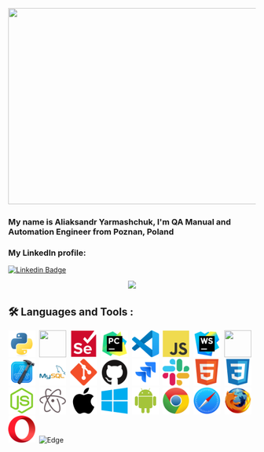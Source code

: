 <div align="center">
</div>
  <div align="center">
  <img src="https://cdn.dribbble.com/users/1299339/screenshots/2972130/media/9c0c352c84f67a0f1eb6fd279c7a2b79.gif" width="600" height="400">
</div>

### My name is Aliaksandr Yarmashchuk, I'm QA Manual and Automation Engineer from Poznan, Poland

### My LinkedIn profile:
[![Linkedin Badge](https://img.shields.io/badge/-Aliaksandr.Yarmashchuk-blue?style=flat&logo=Linkedin&logoColor=white)](https://www.linkedin.com/in/aliaksandr-yarmashchuk/)


  <div align="center">
</div>
  <div align="center">
  <img src="https://pontistechnology.com/wp-content/uploads/2023/03/shutterstock_1837443379-1-2048x1365.jpg">
</div>

## :hammer_and_wrench: Languages and Tools :
 <div>
   <img src="https://github.com/devicons/devicon/blob/master/icons/python/python-original.svg" title="Python" alt="Python" width="55" height="55"/>&nbsp;
   <img src="https://upload.wikimedia.org/wikipedia/commons/thumb/d/d5/Selenium_Logo.png/861px-Selenium_Logo.png?20200511151950" width="55" height="55" />&nbsp
   <img src="https://github.com/devicons/devicon/blob/master/icons/selenium/selenium-original.svg" title="Selenium" alt="Selenium" width="55"/>&nbsp;
   <img src="https://github.com/devicons/devicon/blob/master/icons/pycharm/pycharm-original.svg" title="PyCharm" alt="PyCharm" width="55"/>&nbsp;
   <img src="https://github.com/devicons/devicon/blob/master/icons/vscode/vscode-original.svg" title="VSCode" alt="VSCode" width="55"/>&nbsp;
   <img src="https://github.com/devicons/devicon/blob/master/icons/javascript/javascript-original.svg" title="JavaScript" alt="JavaScript" width="55" height="55"/>&nbsp
   <img src="https://github.com/devicons/devicon/blob/master/icons/webstorm/webstorm-original.svg" title="Webstorm" alt="Webstorm" width="55"/>&nbsp; 
   <img src="https://res.cloudinary.com/postman/image/upload/t_team_logo/v1629869194/team/2893aede23f01bfcbd2319326bc96a6ed0524eba759745ed6d73405a3a8b67a8" width="55" height="55"/>&nbsp;
   <img src="https://github.com/devicons/devicon/blob/master/icons/xcode/xcode-original.svg" title="XCode" alt="XCode" width="55"/>&nbsp; 
   <img src="https://github.com/devicons/devicon/blob/master/icons/mysql/mysql-original-wordmark.svg" title="MySQL"  alt="MySQL" width="55" height="55"/>&nbsp
   <img src="https://github.com/devicons/devicon/blob/master/icons/git/git-original.svg" width="55" height="55" />&nbsp
   <img src="https://github.com/devicons/devicon/blob/master/icons/github/github-original.svg" width="55" height="55" />&nbsp;
   <img src="https://github.com/devicons/devicon/blob/master/icons/jira/jira-original.svg" title="Jira" alt="Jira" width="55"/>&nbsp; 
   <img src="https://github.com/devicons/devicon/blob/master/icons/slack/slack-original.svg" title="Slack" alt="Slack" width="55" height="55"/>&nbsp;
   <img src="https://github.com/devicons/devicon/blob/master/icons/html5/html5-original.svg" title="HTML5" alt="HTML" width="55" height="55"/>&nbsp;
   <img src="https://github.com/devicons/devicon/blob/master/icons/css3/css3-original.svg"  title="CSS3" alt="CSS" width="55" height="55"/>&nbsp;
   <img src="https://github.com/devicons/devicon/blob/master/icons/nodejs/nodejs-original.svg" title="NodeJS" alt="NodeJS" width="55" height="55"/>&nbsp;
   <img src="https://github.com/devicons/devicon/blob/master/icons/atom/atom-original.svg" title="Atom" alt="Atom" width="55"/>&nbsp; 
   <img src="https://github.com/devicons/devicon/blob/master/icons/apple/apple-original.svg" title="Apple" alt="Apple" width="55"/>&nbsp; 
   <img src="https://github.com/devicons/devicon/blob/master/icons/windows8/windows8-original.svg" title="Windows" alt="Windows" width="55"/>&nbsp; 
   <img src="https://github.com/devicons/devicon/blob/master/icons/android/android-original.svg" title="Android" alt="Android" width="55"/>&nbsp;
   <img src="https://github.com/devicons/devicon/blob/master/icons/chrome/chrome-original.svg" title="Chrome" alt="Chrome" width="55" height="55"/>&nbsp;
   <img src="https://github.com/devicons/devicon/blob/master/icons/safari/safari-original.svg" title="Safari" alt="Safari" width="55" height="55"/>&nbsp;
   <img src="https://github.com/devicons/devicon/blob/master/icons/firefox/firefox-original.svg" title="Firefox" alt="Firefox" width="55"/>&nbsp; 
   <img src="https://github.com/devicons/devicon/blob/master/icons/opera/opera-original.svg" title="Opera" alt="Opera" width="55"/>&nbsp;
   <img src="https://avatars.githubusercontent.com/u/11354582?s=200&v=4" title="Edge" alt="Edge" width="55"/>&nbsp;



 
  
